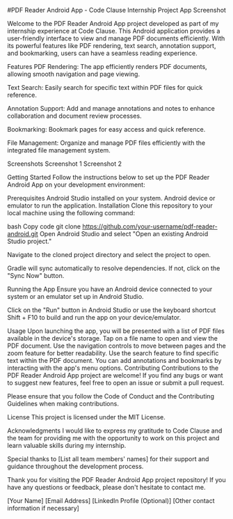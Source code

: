 #PDF Reader Android App - Code Clause Internship Project
App Screenshot

Welcome to the PDF Reader Android App project developed as part of my internship experience at Code Clause. This Android application provides a user-friendly interface to view and manage PDF documents efficiently. With its powerful features like PDF rendering, text search, annotation support, and bookmarking, users can have a seamless reading experience.

Features
PDF Rendering: The app efficiently renders PDF documents, allowing smooth navigation and page viewing.

Text Search: Easily search for specific text within PDF files for quick reference.

Annotation Support: Add and manage annotations and notes to enhance collaboration and document review processes.

Bookmarking: Bookmark pages for easy access and quick reference.

File Management: Organize and manage PDF files efficiently with the integrated file management system.

Screenshots
Screenshot 1 Screenshot 2

Getting Started
Follow the instructions below to set up the PDF Reader Android App on your development environment:

Prerequisites
Android Studio installed on your system.
Android device or emulator to run the application.
Installation
Clone this repository to your local machine using the following command:

bash
Copy code
git clone https://github.com/your-username/pdf-reader-android.git
Open Android Studio and select "Open an existing Android Studio project."

Navigate to the cloned project directory and select the project to open.

Gradle will sync automatically to resolve dependencies. If not, click on the "Sync Now" button.

Running the App
Ensure you have an Android device connected to your system or an emulator set up in Android Studio.

Click on the "Run" button in Android Studio or use the keyboard shortcut Shift + F10 to build and run the app on your device/emulator.

Usage
Upon launching the app, you will be presented with a list of PDF files available in the device's storage.
Tap on a file name to open and view the PDF document.
Use the navigation controls to move between pages and the zoom feature for better readability.
Use the search feature to find specific text within the PDF document.
You can add annotations and bookmarks by interacting with the app's menu options.
Contributing
Contributions to the PDF Reader Android App project are welcome! If you find any bugs or want to suggest new features, feel free to open an issue or submit a pull request.

Please ensure that you follow the Code of Conduct and the Contributing Guidelines when making contributions.

License
This project is licensed under the MIT License.

Acknowledgments
I would like to express my gratitude to Code Clause and the team for providing me with the opportunity to work on this project and learn valuable skills during my internship.

Special thanks to [List all team members' names] for their support and guidance throughout the development process.

Thank you for visiting the PDF Reader Android App project repository! If you have any questions or feedback, please don't hesitate to contact me.

[Your Name]
[Email Address]
[LinkedIn Profile (Optional)]
[Other contact information if necessary]
